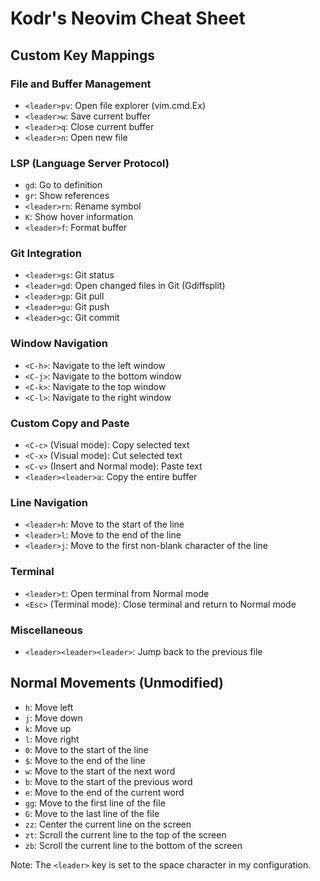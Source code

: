 # Kodr's Neovim Cheat Sheet

## Custom Key Mappings

### File and Buffer Management
- `<leader>pv`: Open file explorer (vim.cmd.Ex)
- `<leader>w`: Save current buffer
- `<leader>q`: Close current buffer
- `<leader>n`: Open new file

### LSP (Language Server Protocol)
- `gd`: Go to definition
- `gr`: Show references
- `<leader>rn`: Rename symbol
- `K`: Show hover information
- `<leader>f`: Format buffer

### Git Integration
- `<leader>gs`: Git status
- `<leader>gd`: Open changed files in Git (Gdiffsplit)
- `<leader>gp`: Git pull
- `<leader>gu`: Git push
- `<leader>gc`: Git commit

### Window Navigation
- `<C-h>`: Navigate to the left window
- `<C-j>`: Navigate to the bottom window
- `<C-k>`: Navigate to the top window
- `<C-l>`: Navigate to the right window

### Custom Copy and Paste
- `<C-c>` (Visual mode): Copy selected text
- `<C-x>` (Visual mode): Cut selected text
- `<C-v>` (Insert and Normal mode): Paste text
- `<leader><leader>a`: Copy the entire buffer

### Line Navigation
- `<leader>h`: Move to the start of the line
- `<leader>l`: Move to the end of the line
- `<leader>j`: Move to the first non-blank character of the line

### Terminal
- `<leader>t`: Open terminal from Normal mode
- `<Esc>` (Terminal mode): Close terminal and return to Normal mode

### Miscellaneous
- `<leader><leader><leader>`: Jump back to the previous file

## Normal Movements (Unmodified)
- `h`: Move left
- `j`: Move down
- `k`: Move up
- `l`: Move right
- `0`: Move to the start of the line
- `$`: Move to the end of the line
- `w`: Move to the start of the next word
- `b`: Move to the start of the previous word
- `e`: Move to the end of the current word
- `gg`: Move to the first line of the file
- `G`: Move to the last line of the file
- `zz`: Center the current line on the screen
- `zt`: Scroll the current line to the top of the screen
- `zb`: Scroll the current line to the bottom of the screen

Note: The `<leader>` key is set to the space character in my configuration.
